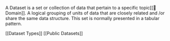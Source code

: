 A Dataset is a set or collection of data that pertain to a specific topic[[🤌Domain]].
A logical grouping of units of data that are closely related and /or share the same data structure.
This set is normally presented in a tabular pattern. 


[[Dataset Types]]
[[Public Datasets]]
